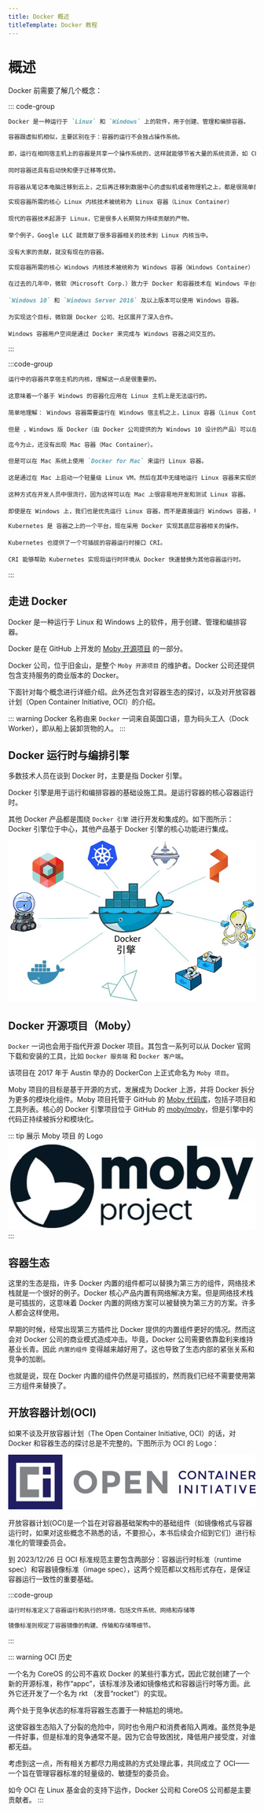 ```yaml
---
title: Docker 概述
titleTemplate: Docker 教程
---
```


# 概述

Docker 前需要了解几个概念：

::: code-group

```md [Dokcer]
Docker 是一种运行于 `Linux` 和 `Windows` 上的软件，用于创建、管理和编排容器。
```

```md [容器]
容器跟虚拟机相似，主要区别在于：容器的运行不会独占操作系统。

即，运行在相同宿主机上的容器是共享一个操作系统的，这样就能够节省大量的系统资源，如 CPU、RAM 以及存储。

同时容器还具有启动快和便于迁移等优势。

将容器从笔记本电脑迁移到云上，之后再迁移到数据中心的虚拟机或者物理机之上，都是很简单的事情。
```

```md [Linux 容器]
实现容器所需的核心 Linux 内核技术被统称为 Linux 容器（Linux Container）

现代的容器技术起源于 Linux，它是很多人长期努力持续贡献的产物。

举个例子，Google LLC 就贡献了很多容器相关的技术到 Linux 内核当中。

没有大家的贡献，就没有现在的容器。
```

```md [Windows 容器]
实现容器所需的核心 Windows 内核技术被统称为 Windows 容器（Windows Container）

在过去的几年中，微软（Microsoft Corp.）致力于 Docker 和容器技术在 Windows 平台的发展。

`Windows 10` 和 `Windows Server 2016` 及以上版本可以使用 Windows 容器。

为实现这个目标，微软跟 Docker 公司、社区展开了深入合作。

Windows 容器用户空间是通过 Docker 来完成与 Windows 容器之间交互的。
```

:::

:::code-group

```md [Windows 容器 vs Linux 容器]
运行中的容器共享宿主机的内核，理解这一点是很重要的。

这意味着一个基于 Windows 的容器化应用在 Linux 主机上是无法运行的。

简单地理解： Windows 容器需要运行在 Windows 宿主机之上，Linux 容器（Linux Container）需要运行在 Linux 宿主机上。

但是 ，Windows 版 Docker（由 Docker 公司提供的为 Windows 10 设计的产品）可以在 Windows 容器模式和 Linux 容器模式之间进行切换。
```

```md [Mac 容器现状]
迄今为止，还没有出现 Mac 容器（Mac Container）。

但是可以在 Mac 系统上使用 `Docker for Mac` 来运行 Linux 容器。

这是通过在 Mac 上启动一个轻量级 Linux VM，然后在其中无缝地运行 Linux 容器来实现的。

这种方式在开发人员中很流行，因为这样可以在 Mac 上很容易地开发和测试 Linux 容器。

即使是在 Windows 上，我们也是优先运行 Linux 容器，而不是直接运行 Windows 容器，毕竟 Linux 容器才是最稳定和高效的容器技术
```

```md [Kubernetes]
Kubernetes 是 容器之上的一个平台，现在采用 Docker 实现其底层容器相关的操作。

Kubernetes 也提供了一个可插拔的容器运行时接口 CRI。

CRI 能够帮助 Kubernetes 实现将运行时环境从 Docker 快速替换为其他容器运行时。
```

:::

## 走进 Docker

Docker 是一种运行于 Linux 和 Windows 上的软件，用于创建、管理和编排容器。

Docker 是在 GitHub 上开发的 [Moby 开源项目](https://github.com/moby) 的一部分。

Docker 公司，位于旧金山，是整个 `Moby 开源项目` 的维护者。Docker 公司还提供包含支持服务的商业版本的 Docker。

下面针对每个概念进行详细介绍。此外还包含对容器生态的探讨，以及对开放容器计划（Open Container Initiative, OCI）的介绍。

::: warning Docker 名称由来
`Docker` 一词来自英国口语，意为码头工人（Dock Worker），即从船上装卸货物的人。
:::

## Docker 运行时与编排引擎

多数技术人员在谈到 Docker 时，主要是指 Docker 引擎。

Docker 引擎是用于运行和编排容器的基础设施工具。是运行容器的核心容器运行时。

其他 Docker 产品都是围绕 `Docker 引擎` 进行开发和集成的。如下图所示：Docker 引擎位于中心，其他产品基于 Docker 引擎的核心功能进行集成。

![docker产品结构示意图](/assets/docker/001.png "docker产品结构示意图")

## Docker 开源项目（Moby）

`Docker` 一词也会用于指代开源 Docker 项目。其包含一系列可以从 Docker 官网下载和安装的工具，比如 `Docker 服务端` 和 `Docker 客户端`。

该项目在 2017 年于 Austin 举办的 DockerCon 上正式命名为 `Moby 项目`。

Moby 项目的目标是基于开源的方式，发展成为 Docker 上游，并将 Docker 拆分为更多的模块化组件。Moby 项目托管于 GitHub 的 [Moby 代码库](https://github.com/moby)，包括子项目和工具列表。核心的 Docker 引擎项目位于 GitHub 的 [moby/moby](https://github.com/moby/moby)，但是引擎中的代码正持续被拆分和模块化。

::: tip 展示 Moby 项目 的 Logo
![Moby的Logo](/assets/docker/002.png "Moby的Logo")
:::

## 容器生态

这里的生态是指，许多 Docker 内置的组件都可以替换为第三方的组件，网络技术栈就是一个很好的例子。Docker 核心产品内置有网络解决方案。但是网络技术栈是可插拔的，这意味着 Docker 内置的网络方案可以被替换为第三方的方案。许多人都会这样使用。

早期的时候，经常出现第三方插件比 Docker 提供的内置组件更好的情况。然而这会对 Docker 公司的商业模式造成冲击。毕竟，Docker 公司需要依靠盈利来维持基业长青。因此 `内置的组件` 变得越来越好用了。这也导致了生态内部的紧张关系和竞争的加剧。

也就是说，现在 Docker 内置的组件仍然是可插拔的，然而我们已经不需要使用第三方组件来替换了。

## 开放容器计划(OCI)

如果不谈及开放容器计划（The Open Container Initiative, OCI）的话，对 Docker 和容器生态的探讨总是不完整的。下图所示为 OCI 的 Logo：

![OCI 的 Logo](/assets/docker/003.png "OCI 的 Logo")

开放容器计划(OCI)是一个旨在对容器基础架构中的基础组件（如镜像格式与容器运行时，如果对这些概念不熟悉的话，不要担心，本书后续会介绍到它们）进行标准化的管理委员会。

到 2023/12/26 日 OCI 标准规范主要包含两部分：容器运行时标准（runtime spec）和容器镜像标准（image spec），这两个规范都以文档形式存在，是保证容器运行一致性的重要基础。

:::code-group

```md [运行时标准]
运行时标准定义了容器运行和执行的环境，包括文件系统、网络和存储等
```

```md [镜像标准]
镜像标准则规定了容器镜像的构建、传输和存储等细节。
```

:::

::: warning OCI 历史

一个名为 CoreOS 的公司不喜欢 Docker 的某些行事方式，因此它就创建了一个新的开源标准，称作“appc”，该标准涉及诸如镜像格式和容器运行时等方面。此外它还开发了一个名为 rkt （发音“rocket”）的实现。

两个处于竞争状态的标准将容器生态置于一种尴尬的境地。

这使容器生态陷入了分裂的危险中，同时也令用户和消费者陷入两难。虽然竞争是一件好事，但是标准的竞争通常不是。因为它会导致困扰，降低用户接受度，对谁都无益。

考虑到这一点，所有相关方都尽力用成熟的方式处理此事，共同成立了 OCI——一个旨在管理容器标准的轻量级的、敏捷型的委员会。

如今 OCI 在 Linux 基金会的支持下运作，Docker 公司和 CoreOS 公司都是主要贡献者。
:::
